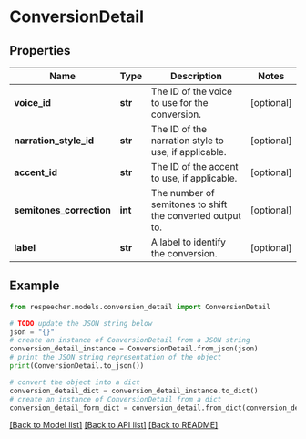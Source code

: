 # ConversionDetail


## Properties

Name | Type | Description | Notes
------------ | ------------- | ------------- | -------------
**voice_id** | **str** | The ID of the voice to use for the conversion. | [optional] 
**narration_style_id** | **str** | The ID of the narration style to use, if applicable. | [optional] 
**accent_id** | **str** | The ID of the accent to use, if applicable. | [optional] 
**semitones_correction** | **int** | The number of semitones to shift the converted output to. | [optional] 
**label** | **str** | A label to identify the conversion. | [optional] 

## Example

```python
from respeecher.models.conversion_detail import ConversionDetail

# TODO update the JSON string below
json = "{}"
# create an instance of ConversionDetail from a JSON string
conversion_detail_instance = ConversionDetail.from_json(json)
# print the JSON string representation of the object
print(ConversionDetail.to_json())

# convert the object into a dict
conversion_detail_dict = conversion_detail_instance.to_dict()
# create an instance of ConversionDetail from a dict
conversion_detail_form_dict = conversion_detail.from_dict(conversion_detail_dict)
```
[[Back to Model list]](../README.md#documentation-for-models) [[Back to API list]](../README.md#documentation-for-api-endpoints) [[Back to README]](../README.md)


